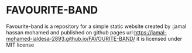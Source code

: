 # FAVOURITE-BAND
Favourite-band is a repository for a simple static website
created by :jamal hassan mohamed and published on github pages url:https://jamal-mohamed-jaldesa-2893.github.io/FAVOURITE-BAND/
it is licensed under MIT license
